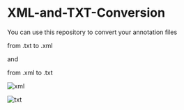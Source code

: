 # XML-and-TXT-Conversion

You can use this repository to convert your annotation files

from .txt to .xml

and

from .xml to .txt

![xml](https://user-images.githubusercontent.com/96490190/186534338-5a28b359-5d58-4ce5-9f98-0f2ceb19c02c.png)

![txt](https://user-images.githubusercontent.com/96490190/186534346-9abbe816-90d6-410d-860b-4f2b205cdb95.png)
